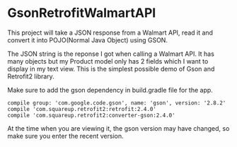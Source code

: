 # GsonRetrofitWalmartAPI

This project will take a JSON response from a Walmart API, read it and convert it into POJO(Normal Java Object) using GSON.

The JSON string is the reponse I got when calling a Walmart API. It has many objects but my Product model only has 2 fields which I want to display in my text view.
This is the simplest possible demo of Gson and Retrofit2 library.

Make sure to add the gson dependency in build.gradle file for the app.
    
    compile group: 'com.google.code.gson', name: 'gson', version: '2.8.2'
    compile 'com.squareup.retrofit2:retrofit:2.4.0'
    compile 'com.squareup.retrofit2:converter-gson:2.4.0'


At the time when you are viewing it, the gson version may have changed, so make sure you enter the recent version.
